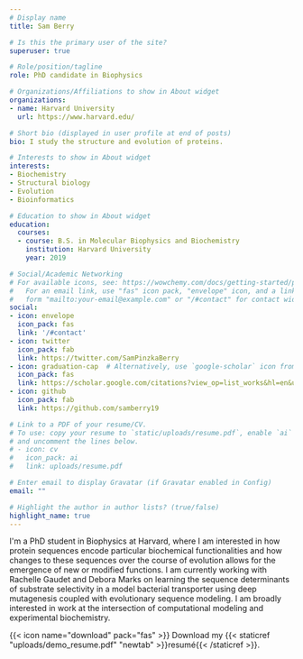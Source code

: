 ```yaml
---
# Display name
title: Sam Berry

# Is this the primary user of the site?
superuser: true

# Role/position/tagline
role: PhD candidate in Biophysics

# Organizations/Affiliations to show in About widget
organizations:
- name: Harvard University
  url: https://www.harvard.edu/

# Short bio (displayed in user profile at end of posts)
bio: I study the structure and evolution of proteins.

# Interests to show in About widget
interests:
- Biochemistry
- Structural biology
- Evolution
- Bioinformatics

# Education to show in About widget
education:
  courses:
  - course: B.S. in Molecular Biophysics and Biochemistry
    institution: Harvard University
    year: 2019

# Social/Academic Networking
# For available icons, see: https://wowchemy.com/docs/getting-started/page-builder/#icons
#   For an email link, use "fas" icon pack, "envelope" icon, and a link in the
#   form "mailto:your-email@example.com" or "/#contact" for contact widget.
social:
- icon: envelope
  icon_pack: fas
  link: '/#contact'
- icon: twitter
  icon_pack: fab
  link: https://twitter.com/SamPinzkaBerry
- icon: graduation-cap  # Alternatively, use `google-scholar` icon from `ai` icon pack
  icon_pack: fas
  link: https://scholar.google.com/citations?view_op=list_works&hl=en&user=ceLcbd0AAAAJ
- icon: github
  icon_pack: fab
  link: https://github.com/samberry19

# Link to a PDF of your resume/CV.
# To use: copy your resume to `static/uploads/resume.pdf`, enable `ai` icons in `params.toml`, 
# and uncomment the lines below.
# - icon: cv
#   icon_pack: ai
#   link: uploads/resume.pdf

# Enter email to display Gravatar (if Gravatar enabled in Config)
email: ""

# Highlight the author in author lists? (true/false)
highlight_name: true
---
```


I'm a PhD student in Biophysics at Harvard, where I am interested in how protein sequences encode particular biochemical functionalities and how changes to these sequences over the course of evolution allows for the emergence of new or modified functions. I am currently working with Rachelle Gaudet and Debora Marks on learning the sequence determinants of substrate selectivity in a model bacterial transporter using deep mutagenesis coupled with evolutionary sequence modeling. I am broadly interested in work at the intersection of computational modeling and experimental biochemistry.

{{< icon name="download" pack="fas" >}} Download my {{< staticref "uploads/demo_resume.pdf" "newtab" >}}resumé{{< /staticref >}}.

